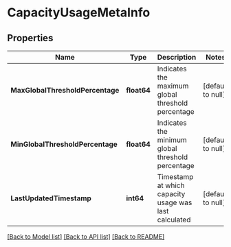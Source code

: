 # CapacityUsageMetaInfo

## Properties
Name | Type | Description | Notes
------------ | ------------- | ------------- | -------------
**MaxGlobalThresholdPercentage** | **float64** | Indicates the maximum global threshold percentage  | [default to null]
**MinGlobalThresholdPercentage** | **float64** | Indicates the minimum global threshold percentage  | [default to null]
**LastUpdatedTimestamp** | **int64** | Timestamp at which capacity usage was last calculated | [default to null]

[[Back to Model list]](../README.md#documentation-for-models) [[Back to API list]](../README.md#documentation-for-api-endpoints) [[Back to README]](../README.md)

